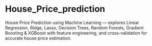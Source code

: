 # House_Price_prediction
House Price Prediction using Machine Learning — explores Linear Regression, Ridge, Lasso, Decision Trees, Random Forests, Gradient Boosting &amp; XGBoost with feature engineering, and cross-validation for accurate house price estimation.
